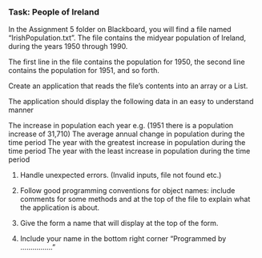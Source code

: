 ### Task: People of Ireland ###

In the Assignment 5 folder on Blackboard, you will find a file named “IrishPopulation.txt”. The file contains the midyear population of Ireland, during the years 1950 through 1990.

The first line in the file contains the population for 1950, the second line contains the population for 1951, and so forth.

Create an application that reads the file’s contents into an array or a List.

The application should display the following data in an easy to understand manner

  The increase in population each year e.g. (1951 there is a population increase of 31,710)
  The average annual change in population during the time period
  The year with the greatest increase in population during the time period
  The year with the least increase in population during the time period

1) Handle unexpected errors. (Invalid inputs, file not found etc.)

2) Follow good programming conventions for object names: include comments for some
methods and at the top of the file to explain what the application is about.

3) Give the form a name that will display at the top of the form.

4) Include your name in the bottom right corner “Programmed by ................”